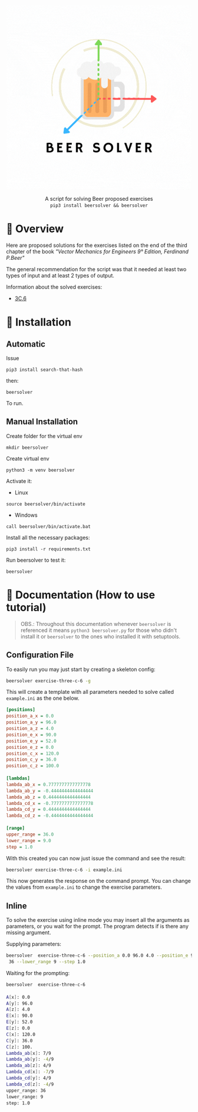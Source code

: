 <p align="center">
<img src="images/logo.gif">
 
<p align="center">A script for solving Beer proposed exercises <br>
<code>pip3 install beersolver && beersolver</code>
</p>

# 🤔 Overview
Here are proposed solutions for the exercises listed on the end of the third
chapter of the book *"Vector Mechanics for Engineers 9° Edition, Ferdinand
P.Beer"*


The general recommendation for the script was that it needed at least
two types of input and at least 2 types of output.

Information about the solved exercises:
- [3C.6](exercises/ThirdChapter/README.md)

# 🔨 Installation
## Automatic
Issue

```
pip3 install search-that-hash
```

then:

```
beersolver
```

To run.
## Manual Installation
Create folder for the virtual env
```
mkdir beersolver
```

Create virtual env
```
python3 -m venv beersolver
```

Activate it:
- Linux
```
source beersolver/bin/activate
```
- Windows
```
call beersolver/bin/activate.bat
```

Install all the necessary packages:
```
pip3 install -r requirements.txt
```

Run beersolver to test it:
```
beersolver
```
# 📖 Documentation (How to use tutorial)
> OBS.:  Throughout this documentation whenever `beersolver` is referenced it means 
`python3 beersolver.py` for those who didn't install it or `beersolver` to the ones 
who installed it with setuptools.

## Configuration File 
To easily run you may just start by creating a skeleton config:

```bash
beersolver exercise-three-c-6 -g 
```

This will create a template with all parameters needed to solve called `example.ini`
as the one below.
```ini
[positions]
position_a_x = 0.0
position_a_y = 96.0
position_a_z = 4.0
position_e_x = 90.0
position_e_y = 52.0
position_e_z = 0.0
position_c_x = 120.0
position_c_y = 36.0
position_c_z = 100.0

[lambdas]
lambda_ab_x = 0.7777777777777778
lambda_ab_y = -0.4444444444444444
lambda_ab_z = 0.4444444444444444
lambda_cd_x = -0.7777777777777778
lambda_cd_y = 0.4444444444444444
lambda_cd_z = -0.4444444444444444

[range]
upper_range = 36.0
lower_range = 9.0
step = 1.0
```

With this created you can now just issue the command and see the result: 
```bash
beersolver exercise-three-c-6 -i example.ini
```

This now generates the response on the command prompt.
You can change the values from `example.ini` to change the exercise parameters.

## Inline
To solve the exercise using inline mode you may insert all the arguments as parameters,
or you wait for the prompt. The program detects if is there any missing argument. 

Supplying parameters:
```bash
beersolver  exercise-three-c-6 --position_a 0.0 96.0 4.0 --position_e 90.0 52.0 0.0 --position_c 120.0 36.0 100.0 --lambda_ab 7/9 -4/9 4/9 --lambda_cd -7/9 4/9 -4/9 --upper_range
 36 --lower_range 9 --step 1.0 
```

Waiting for the prompting:
```bash
beersolver  exercise-three-c-6

A[x]: 0.0
A[y]: 96.0
A[z]: 4.0
E[x]: 90.0
E[y]: 52.0
E[z]: 0.0
C[x]: 120.0
C[y]: 36.0
C[z]: 100.
Lambda_ab[x]: 7/9
Lambda_ab[y]: -4/9
Lambda_ab[z]: 4/9
Lambda_cd[x]: -7/9
Lambda_cd[y]: 4/9
Lambda_cd[z]: -4/9
upper_range: 36
lower_range: 9
step: 1.0
```